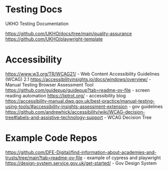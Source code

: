 # Testing Docs

UKHO Testing Documentation 

https://github.com/UKHO/docs/tree/main/quality-assurance
https://github.com/UKHO/playwright-template 

# Accessibility

https://www.w3.org/TR/WCAG21/ - Web Content Accessibility Guidelines (WCAG) 2.1
https://accessibilityinsights.io/docs/windows/overview/ - Manual Testing Browser Assessment Tool 
https://github.com/guidepup/guidepup?tab=readme-ov-file - screen reading automation
https://liptrot.org/ - accessibility blog
https://accessibility-manual.dwp.gov.uk/best-practice/manual-testing-using-tools/#accessibility-insights-assessment-extension - gov guidelines
https://github.com/andrewhick/accessibility/wiki/WCAG-decision-tree#labels-and-assistive-technology-support - WCAG Decision Tree

# Example Code Repos

https://github.com/DFE-Digital/find-information-about-academies-and-trusts/tree/main?tab=readme-ov-file - example of cypress and playwright
https://design-system.service.gov.uk/get-started/ - Gov Design System


